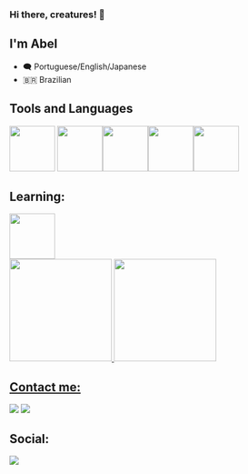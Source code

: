 ### Hi there, creatures! 👋
## I'm Abel 

- 🗨️ Portuguese/English/Japanese
- 🇧🇷 Brazilian

## Tools and Languages
<img height="80px" width="80px" src="https://cdn.jsdelivr.net/gh/devicons/devicon/icons/unity/unity-original.svg" /> <img height="80px" width="80px" src="https://cdn.jsdelivr.net/gh/devicons/devicon/icons/python/python-original.svg" /><img height="80px" width="80px" src="https://cdn.jsdelivr.net/gh/devicons/devicon/icons/java/java-original.svg" /><img height="80px" width="80px" src="https://cdn.jsdelivr.net/gh/devicons/devicon/icons/csharp/csharp-original.svg" /><img height="80px" width="80px" src="https://cdn.jsdelivr.net/gh/devicons/devicon/icons/django/django-plain-wordmark.svg" />

## Learning:
<img height="80px" width="80px" src="https://cdn.jsdelivr.net/gh/devicons/devicon/icons/arduino/arduino-original.svg" />
        
<div>
<a href="https://github.com/dokidokiab">
<img height="180em" src="https://github-readme-stats.vercel.app/api/top-langs/?username=dokidokiab&layout=compact&langs_count=7&theme=dracula"/>
<img height="180em" src="https://github-readme-stats.vercel.app/api?username=dokidokiab&show_icons=true&theme=dracula&include_all_commits=true&count_private=true"/>
</div>          

## Contact me:

<div>
<a href = "mailto:dokidokiab@gmail.com"><img src="https://img.shields.io/badge/Gmail-D14836?style=for-the-badge&logo=gmail&logoColor=white" target="_blank"></a>
<a href="https://www.linkedin.com/in/dokidokiab" target="_blank"><img src="https://img.shields.io/badge/-LinkedIn-%230077B5?style=for-the-badge&logo=linkedin&logoColor=white" target="_blank"></a>

## Social:
<a href="https://instagram.com/dokidokiab" target="_blank"><img src="https://img.shields.io/badge/-Instagram-%23E4405F?style=for-the-badge&logo=instagram&logoColor=white" target="_blank"></a>
</div>
